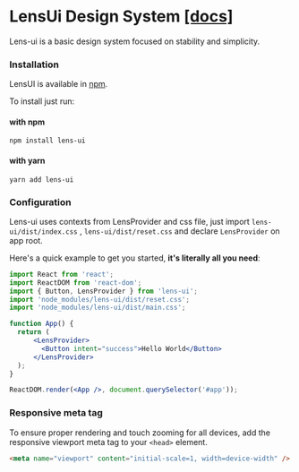 # LensUi Design System [[docs]](https://luciancaetano.github.io/lens-ui)

Lens-ui is a basic design system focused on stability and simplicity.

### Installation

LensUI is available in [npm](https://www.npmjs.com/package/lens-ui).

To install just run:

#### with npm
`npm install lens-ui`

#### with yarn
`yarn add lens-ui`

### Configuration
Lens-ui uses contexts from LensProvider and css file, just import `lens-ui/dist/index.css` ,  `lens-ui/dist/reset.css` and declare `LensProvider` on app root.

Here's a quick example to get you started, **it's literally all you need**:

```jsx
import React from 'react';
import ReactDOM from 'react-dom';
import { Button, LensProvider } from 'lens-ui';
import 'node_modules/lens-ui/dist/reset.css';
import 'node_modules/lens-ui/dist/main.css';

function App() {
  return (
      <LensProvider>
        <Button intent="success">Hello World</Button>
      </LensProvider>
  );
}

ReactDOM.render(<App />, document.querySelector('#app'));
```

### Responsive meta tag

To ensure proper rendering and touch zooming for all devices, add the responsive viewport meta tag to your `<head>` element.

```html
<meta name="viewport" content="initial-scale=1, width=device-width" />
```
